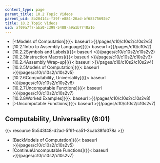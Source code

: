 ```yaml
---
content_type: page
parent_title: 10.2 Topic Videos
parent_uid: 8b20414c-f39f-e884-20ad-bf68575692e7
title: 10.2 Topic Videos
uid: af09a7f7-aba0-c399-5488-a9a1b7748a16
---
```


*   [<Models of Computation]({{< baseurl >}}/pages/c10/c10s2/c10s2v5)
*   [10.2.1Intro to Assembly Language]({{< baseurl >}}/pages/c10/c10s2)
*   [10.2.2Symbols and Labels]({{< baseurl >}}/pages/c10/c10s2/c10s2v2)
*   [10.2.3Instruction Macros]({{< baseurl >}}/pages/c10/c10s2/c10s2v3)
*   [10.2.4Assembly Wrap-up]({{< baseurl >}}/pages/c10/c10s2/c10s2v4)
*   [10.2.5Models of Computation]({{< baseurl >}}/pages/c10/c10s2/c10s2v5)
*   [10.2.6Computability, Universality]({{< baseurl >}}/pages/c10/c10s2/c10s2v6)
*   [10.2.7Uncomputable Functions]({{< baseurl >}}/pages/c10/c10s2/c10s2v7)
*   [10.2.8Worked Examples]({{< baseurl >}}/pages/c10/c10s2/c10s2v8)
*   [\>Uncomputable Functions]({{< baseurl >}}/pages/c10/c10s2/c10s2v7)

Computability, Universality (6:01)
----------------------------------

{{< resource 5b543f48-d2ad-5f9f-ca51-3cab38fd078a >}}

*   [BackModels of Computation]({{< baseurl >}}/pages/c10/c10s2/c10s2v5)
*   [ContinueUncomputable Functions]({{< baseurl >}}/pages/c10/c10s2/c10s2v7)